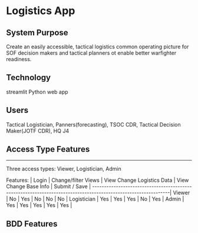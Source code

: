 # Logistics App

## System Purpose
Create an easily accessible, tactical logistics common operating picture
for SOF decision makers and tactical planners ot enable better warfighter readiness.

## Technology
streamlit Python web app

## Users
Tactical Logistician, Panners(forecasting), TSOC CDR,
Tactical Decision Maker(JOTF CDR), HQ J4

## Access Type Features
-------------
Three access types: Viewer, Logistician, Admin

Features:   | Login | Change/filter Views | View Change Logistics Data | View Change Base Info | Submit / Save |
---------------------------------------------------------------------------------------------------------------|
Viewer      |   No  |        Yes          |           No               |         No            |     No        |
Logistician |   Yes |        Yes          |           Yes              |         No            |     Yes       |
Admin       |   Yes |        Yes          |           Yes              |         Yes           |     Yes       |


## BDD Features


